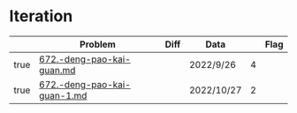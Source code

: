 # Iteration



<table><thead><tr><th data-type="checkbox"> </th><th>Problem</th><th data-type="select">Diff</th><th>Data</th><th data-type="rating" data-max="5"></th><th>Flag</th></tr></thead><tbody><tr><td>true</td><td><a data-mention href="iteration/672.-deng-pao-kai-guan.md">672.-deng-pao-kai-guan.md</a></td><td></td><td>2022/9/26</td><td>4</td><td></td></tr><tr><td>true</td><td><a data-mention href="iteration/672.-deng-pao-kai-guan-1.md">672.-deng-pao-kai-guan-1.md</a></td><td></td><td>2022/10/27</td><td>2</td><td></td></tr></tbody></table>
